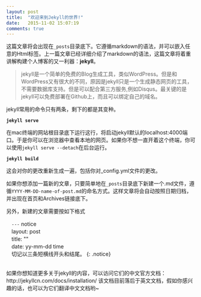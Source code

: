 ```yaml
---
layout: post
title:  "欢迎来到Jekyll的世界!"
date:   2015-11-02 15:07:19
comments: true
---
```

这篇文章将会出现在`_posts`目录底下。它遵循markdown的语法，并可以嵌入任意的Html标签。上一篇文章已经详细介绍了markdown的语法，这篇文章将着重讲解构建个人博客的又一利器：__jekyll__。

>jekyll是一个简单的免费的Blog生成工具，类似WordPress。但是和WordPress又有很大的不同，原因是jekyll只是一个生成静态网页的工具，不需要数据库支持。但是可以配合第三方服务,例如Disqus。最关键的是jekyll可以免费部署在Github上，而且可以绑定自己的域名。

jekyll常用的命令只有两条，剩下的都是其变种。

__`jekyll serve`__

在mac终端的网站根目录底下运行这行，将启动jekyll默认的localhost:4000端口。于是你可以在浏览器中查看本地的网页。如果你不想一直开着这个终端，你可以使用`jekyll serve --detach`在后台运行。

**`jekyll build`**

这会对你的更改重新生成一遍，包括你对_config.yml文件的更改。

<!--more-->

如果你想添加一篇新的文章，只要简单地在`_posts`目录底下新建一个.md文件，遵循`YYYY-MM-DD-name-of-post.md`的命名方式。这样文章将会自动按照日期归档，并出现在首页和Archives链接底下。

另外，新建的文章需要按如下格式

　`---` notice  
　layout: post  
　title: ""  
　date: yy-mm-dd time  
　切记以三条短横线开头和结尾。
{: .notice}

<br/>
如果你想知道更多关于jekyll的内容，可以访问它们的中文官方文档：<a>http://jekyllcn.com/docs/installation/</a> 该文档目前落后于英文文档，假如你感兴趣的话，也可以为它们翻译中文文档哟~
<br/>


[jekyll]:      http://jekyllrb.com
[jekyll-gh]:   https://github.com/jekyll/jekyll
[jekyll-help]: https://github.com/jekyll/jekyll-help
